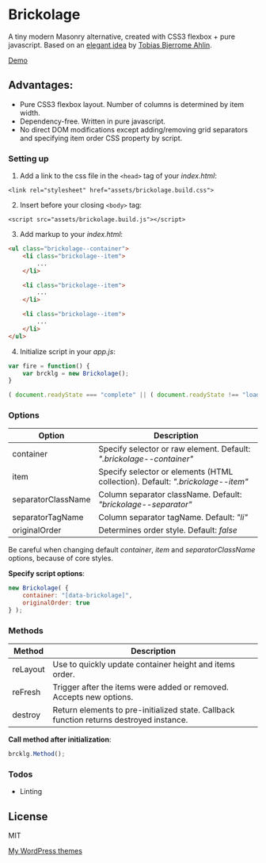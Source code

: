 # Brickolage

A tiny modern Masonry alternative, created with CSS3 flexbox + pure javascript. 
Based on an [elegant idea] by [Tobias Bjerrome Ahlin].

[Demo]

## Advantages:

  - Pure CSS3 flexbox layout. Number of columns is determined by item width.
  - Dependency-free. Written in pure javascript.
  - No direct DOM modifications except adding/removing grid separators and specifying item order CSS property by script.

### Setting up

1. Add a link to the css file in the ```<head>``` tag of your *index.html*:

```
<link rel="stylesheet" href="assets/brickolage.build.css">
```

2. Insert before your closing ```<body>``` tag:

```
<script src="assets/brickolage.build.js"></script>
```

3. Add markup to your *index.html*:

```html
<ul class="brickolage--container">
	<li class="brickolage--item">
		...
	</li>

	<li class="brickolage--item">
		...
	</li>

	<li class="brickolage--item">
		...
	</li>
</ul>
```

4. Initialize script in your *app.js*:

```javascript
var fire = function() {
	var brcklg = new Brickolage();
}

( document.readyState === "complete" || ( document.readyState !== "loading" && ! document.documentElement.doScroll ) ) && fire() || document.addEventListener( "DOMContentLoaded", fire );
```

### Options

| Option | Description |
| ------ | ------ |
| container | Specify selector or raw element. Default: *".brickolage--container"* |
| item | Specify selector or elements (HTML collection). Default: *".brickolage--item"* |
| separatorClassName | Column separator className. Default: *"brickolage--separator"* |
| separatorTagName | Column separator tagName. Default: *"li"* |
| originalOrder | Determines order style. Default: *false* |

Be careful when changing default *container*, *item* and *separatorClassName* options, because of core styles.

**Specify script options**:

```javascript
new Brickolage( {
	container: "[data-brickolage]",
	originalOrder: true
} );
```

### Methods

| Method | Description |
| ------ | ------ |
| reLayout | Use to quickly update container height and items order. |
| reFresh | Trigger after the items were added or removed. Accepts new options. |
| destroy | Return elements to pre-initialized state. Callback function returns destroyed instance. |

**Call method after initialization**:

```javascript
brcklg.Method();
```

### Todos

 - Linting

License
----

MIT

[My WordPress themes]

[//]: # (These are reference links used in the body of this note and get stripped out when the markdown processor does its job. There is no need to format nicely because it shouldn't be seen. Thanks SO - http://stackoverflow.com/questions/4823468/store-comments-in-markdown-syntax)

   [Demo]: <https://wpspade.com/brickolage>
   [elegant idea]: <https://tobiasahlin.com/blog/masonry-with-css>
   [Tobias Bjerrome Ahlin]: <https://tobiasahlin.com>
   [My WordPress themes]: <https://themeforest.net/user/wpspade>
